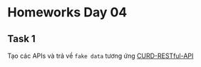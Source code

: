 # Homeworks Day 04

## Task 1

Tạo các APIs và trả về `fake data` tương ứng [CURD-RESTful-API](CURD-RESTful-API/readme.md)